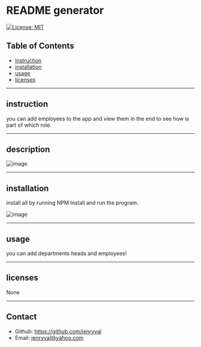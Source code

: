 # README generator
  [![License: MIT](https://img.shields.io/badge/License-None-yellow.svg)](https://opensource.org/licenses/MIT)

## Table of Contents
* [instruction](#instruction)
* [installation](#installation)
* [usage](#usage)
* [licenses](#licenses)

---

## instruction
you can add employees to the app and view them in the end to see how is part of which role.  

---

## description
![image](https://user-images.githubusercontent.com/71196559/114110527-56e3f700-989d-11eb-833b-3d8209552fe9.png)

---

## installation
install all by running NPM Install and run the program. 

![image](https://user-images.githubusercontent.com/71196559/114110527-56e3f700-989d-11eb-833b-3d8209552fe9.png)


---

## usage
you can add departments heads and employees!

---

## licenses
None

---

## Contact
* Github: https://github.com/jenryval
* Email: jenryval@yahoo.com